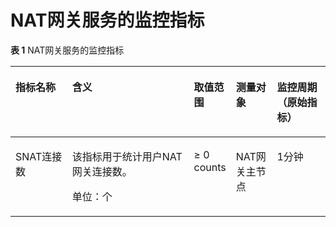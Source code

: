 # NAT网关服务的监控指标<a name="ZH-CN_TOPIC_0102475850"></a>

**表 1**  NAT网关服务的监控指标

<a name="table102675383222"></a>
<table><thead align="left"><tr id="row726893842214"><th class="cellrowborder" valign="top" width="18.18181818181818%" id="mcps1.2.6.1.1"><p id="p16270153816220"><a name="p16270153816220"></a><a name="p16270153816220"></a>指标名称</p>
</th>
<th class="cellrowborder" valign="top" width="39.39393939393939%" id="mcps1.2.6.1.2"><p id="p527115383221"><a name="p527115383221"></a><a name="p527115383221"></a>含义</p>
</th>
<th class="cellrowborder" valign="top" width="12.12121212121212%" id="mcps1.2.6.1.3"><p id="p202711238192210"><a name="p202711238192210"></a><a name="p202711238192210"></a>取值范围</p>
</th>
<th class="cellrowborder" valign="top" width="13.13131313131313%" id="mcps1.2.6.1.4"><p id="p52723385226"><a name="p52723385226"></a><a name="p52723385226"></a>测量对象</p>
</th>
<th class="cellrowborder" valign="top" width="17.17171717171717%" id="mcps1.2.6.1.5"><p id="p61641948133014"><a name="p61641948133014"></a><a name="p61641948133014"></a>监控周期（原始指标）</p>
</th>
</tr>
</thead>
<tbody><tr id="row2272193812219"><td class="cellrowborder" valign="top" width="18.18181818181818%" headers="mcps1.2.6.1.1 "><p id="p59647568111"><a name="p59647568111"></a><a name="p59647568111"></a>SNAT连接数</p>
</td>
<td class="cellrowborder" valign="top" width="39.39393939393939%" headers="mcps1.2.6.1.2 "><p id="p14964956111116"><a name="p14964956111116"></a><a name="p14964956111116"></a>该指标用于统计用户NAT网关连接数。</p>
<p id="p2089053914274"><a name="p2089053914274"></a><a name="p2089053914274"></a>单位：个</p>
</td>
<td class="cellrowborder" valign="top" width="12.12121212121212%" headers="mcps1.2.6.1.3 "><p id="p896412563116"><a name="p896412563116"></a><a name="p896412563116"></a>≥ 0 counts</p>
</td>
<td class="cellrowborder" valign="top" width="13.13131313131313%" headers="mcps1.2.6.1.4 "><p id="p1964356101112"><a name="p1964356101112"></a><a name="p1964356101112"></a>NAT网关主节点</p>
</td>
<td class="cellrowborder" valign="top" width="17.17171717171717%" headers="mcps1.2.6.1.5 "><p id="p5164114823020"><a name="p5164114823020"></a><a name="p5164114823020"></a>1分钟</p>
</td>
</tr>
</tbody>
</table>


